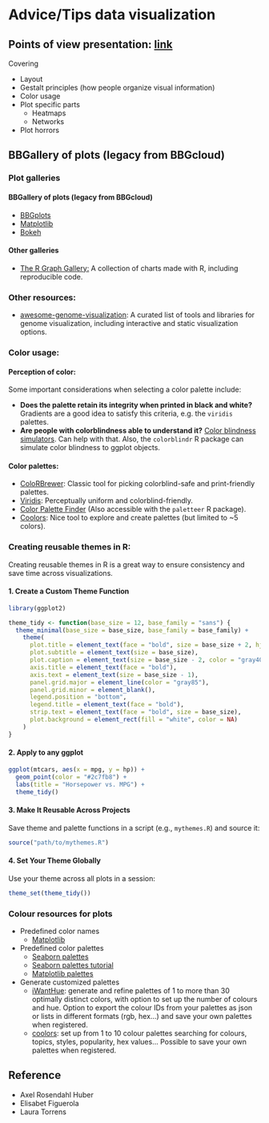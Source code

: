 # Advice/Tips data visualization

## Points of view presentation: [link](https://docs.google.com/presentation/d/1HvGeGT9NBhVc0SKlyTx5Fae_4aTbyyfjVA7LIUvFBZA/edit#slide=id.p) <!-- markdownlint-disable MD013-->

Covering

- Layout
- Gestalt principles (how people organize visual information)
- Color usage
- Plot specific parts
  - Heatmaps
  - Networks
- Plot horrors

## BBGallery of plots (legacy from BBGcloud)

### Plot galleries

#### BBGallery of plots (legacy from BBGcloud)
- [BBGplots](https://bbgcloud.irbbarcelona.org/dashboard/bggallery/bbgplots/index.html)
- [Matplotlib](https://bbgcloud.irbbarcelona.org/dashboard/bggallery/examples_mpl/index.html)
- [Bokeh](https://bbgcloud.irbbarcelona.org/dashboard/bggallery/examples_bkh/index.html) 

#### Other galleries

- [The R Graph Gallery:](https://r-graph-gallery.com/) A collection of charts made with R, including reproducible code. 


### Other resources:
- [awesome-genome-visualization](https://cmdcolin.github.io/awesome-genome-visualization/?latest=true): A curated list of tools and libraries for genome visualization, including interactive and static visualization options.

### Color usage:

#### Perception of color:

Some important considerations when selecting a color palette include:
- **Does the palette retain its integrity when printed in black and white?** Gradients are a good idea to satisfy this criteria, e.g. the `viridis` palettes.  
- **Are people with colorblindness able to understand it?** [Color blindness simulators](https://www.color-blindness.com/coblis-color-blindness-simulator/). Can help with that. Also, the `colorblindr` R package can simulate color blindness to ggplot objects.

#### Color palettes:

- [ColoRBrewer](https://colorbrewer2.org/#type=sequential&scheme=BuGn&n=3): Classic tool for picking colorblind-safe and print-friendly palettes.
- [Viridis](https://search.r-project.org/CRAN/refmans/viridisLite/html/viridis.html): Perceptually uniform and colorblind-friendly.
- [Color Palette Finder](https://r-graph-gallery.com/color-palette-finder) (Also accessible with the `paletteer` R package).
- [Coolors](https://coolors.co/): Nice tool to explore and create palettes (but limited to ~5 colors).

### Creating reusable themes in R:
Creating reusable themes in R is a great way to ensure consistency and save time across visualizations. 
#### 1. Create a Custom Theme Function

```R
library(ggplot2)

theme_tidy <- function(base_size = 12, base_family = "sans") {
  theme_minimal(base_size = base_size, base_family = base_family) +
    theme(
      plot.title = element_text(face = "bold", size = base_size + 2, hjust = 0.5),
      plot.subtitle = element_text(size = base_size),
      plot.caption = element_text(size = base_size - 2, color = "gray40"),
      axis.title = element_text(face = "bold"),
      axis.text = element_text(size = base_size - 1),
      panel.grid.major = element_line(color = "gray85"),
      panel.grid.minor = element_blank(),
      legend.position = "bottom",
      legend.title = element_text(face = "bold"),
      strip.text = element_text(face = "bold", size = base_size),
      plot.background = element_rect(fill = "white", color = NA)
    )
}
```

#### 2. Apply to any ggplot

```R
ggplot(mtcars, aes(x = mpg, y = hp)) +
  geom_point(color = "#2c7fb8") +
  labs(title = "Horsepower vs. MPG") +
  theme_tidy()
```

#### 3. Make It Reusable Across Projects

Save theme and palette functions in a script (e.g., `mythemes.R`) and source it:

```R
source("path/to/mythemes.R")
```

#### 4. Set Your Theme Globally

Use your theme across all plots in a session:

```R
theme_set(theme_tidy())
```

### Colour resources for plots

- Predefined color names
  - [Matplotlib](https://matplotlib.org/stable/gallery/color/named_colors.html)
- Predefined color palettes
  - [Seaborn palettes](https://www.practicalpythonfordatascience.com/ap_seaborn_palette)
  - [Seaborn palettes tutorial](https://seaborn.pydata.org/tutorial/color_palettes.html)
  - [Matplotlib palettes](https://matplotlib.org/stable/gallery/color/colormap_reference.html)
- Generate customized palettes
  - [iWantHue](https://medialab.github.io/iwanthue/): generate and refine palettes of 1 to more than 30 optimally distinct colors, with option to set up the number of colours and hue. Option to export the colour IDs from your palettes as json or lists in different formats (rgb, hex...) and save your own palettes when registered.
  - [coolors](https://coolors.co/palettes/palettes): set up from 1 to 10 colour palettes searching for colours, topics, styles, popularity, hex values... Possible to save your own palettes when registered.

## Reference

- Axel Rosendahl Huber
- Elisabet Figuerola
- Laura Torrens
